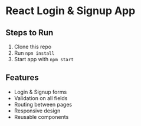 # React Login & Signup App

## Steps to Run
1. Clone this repo
2. Run `npm install`
3. Start app with `npm start`

## Features
- Login & Signup forms
- Validation on all fields
- Routing between pages
- Responsive design
- Reusable components
